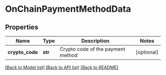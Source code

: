 # OnChainPaymentMethodData

## Properties
Name | Type | Description | Notes
------------ | ------------- | ------------- | -------------
**crypto_code** | **str** | Crypto code of the payment method | [optional] 

[[Back to Model list]](../README.md#documentation-for-models) [[Back to API list]](../README.md#documentation-for-api-endpoints) [[Back to README]](../README.md)

